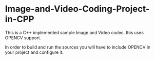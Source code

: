 # Image-and-Video-Coding-Project-in-CPP

This is a C++ implemented sample Image and Video codec. 
Ihis uses OPENCV support.

In order to build and run the sources you will have to include OPENCV in your project and
configure it.
